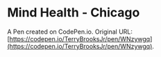 # Mind Health - Chicago

A Pen created on CodePen.io. Original URL: [https://codepen.io/TerryBrooksJr/pen/WNzywgq](https://codepen.io/TerryBrooksJr/pen/WNzywgq).

